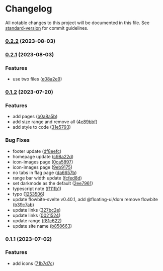 # Changelog

All notable changes to this project will be documented in this file. See [standard-version](https://github.com/conventional-changelog/standard-version) for commit guidelines.

### [0.2.2](https://github.com/shinokada/svelte-coreui-icons/compare/v0.2.1...v0.2.2) (2023-08-03)

### [0.2.1](https://github.com/shinokada/svelte-coreui-icons/compare/v0.1.2...v0.2.1) (2023-08-03)

### Features

- use two files ([e08a2e9](https://github.com/shinokada/svelte-coreui-icons/commit/e08a2e9c3ec80e2948133339dfbed00668b646f8))

### [0.1.2](https://github.com/shinokada/svelte-coreui-icons/compare/v0.1.1...v0.1.2) (2023-07-20)

### Features

- add pages ([b0a8a5b](https://github.com/shinokada/svelte-coreui-icons/commit/b0a8a5bc38f30d7b0919ca366cb6303874a420a7))
- add size range and remove all ([4e89bbf](https://github.com/shinokada/svelte-coreui-icons/commit/4e89bbf657c9e03cbed0b2291e98c3fc2cc9717f))
- add style to code ([31e5793](https://github.com/shinokada/svelte-coreui-icons/commit/31e5793deb77e11ea2bcc408c5437ea02f916d87))

### Bug Fixes

- footer update ([df8eefc](https://github.com/shinokada/svelte-coreui-icons/commit/df8eefc29694618c26a8690ec50204a73b345409))
- homepage update ([c98a22d](https://github.com/shinokada/svelte-coreui-icons/commit/c98a22d6789b0b252eddaa534d476bbda943be6e))
- icon-images page ([0ca5897](https://github.com/shinokada/svelte-coreui-icons/commit/0ca58978a991b336652b4bae1d332154032ca17d))
- icon-images page ([9eb9175](https://github.com/shinokada/svelte-coreui-icons/commit/9eb9175c82463e948504541d50cabf701814bffb))
- no tabs in flag page ([da6657b](https://github.com/shinokada/svelte-coreui-icons/commit/da6657b20ecea07e434fee85542f991151b40424))
- range bar width update ([fcfed8d](https://github.com/shinokada/svelte-coreui-icons/commit/fcfed8d9e198b97a7ed158de7c96da589234b912))
- set darkmode as the default ([2ee7961](https://github.com/shinokada/svelte-coreui-icons/commit/2ee79615a08a8c1b18db542b18113dabf01cba4a))
- typescript note ([ff11fb1](https://github.com/shinokada/svelte-coreui-icons/commit/ff11fb1b87c2ade87fe19af1dc9230936c7764ed))
- typo ([1253506](https://github.com/shinokada/svelte-coreui-icons/commit/12535066f4107a694aa03a7d4f907f59c7eaa081))
- update flowbite-svelte v0.40.1, add @floating-ui/dom remove flowbite ([b39c7ab](https://github.com/shinokada/svelte-coreui-icons/commit/b39c7ab9853229b6e9cf354997a7a30362df837d))
- update links ([327bc2e](https://github.com/shinokada/svelte-coreui-icons/commit/327bc2e5712d66a633218c4d178f335a4fde14f3))
- update links ([0021524](https://github.com/shinokada/svelte-coreui-icons/commit/0021524c28dd7c9e96f4c6e0a4b7cf14e6b7d545))
- update range ([f81c622](https://github.com/shinokada/svelte-coreui-icons/commit/f81c622ae1c6eca001d0d86c74a0759ae47e0249))
- update site name ([b858663](https://github.com/shinokada/svelte-coreui-icons/commit/b858663a2a4022e31c026a2da649571aa8af15a6))

### 0.1.1 (2023-07-02)

### Features

- add icons ([71b7d7c](https://github.com/shinokada/svelte-coreui-icons/commit/71b7d7ccd6b7589aece1f4fbdab58bb7229b3442))

